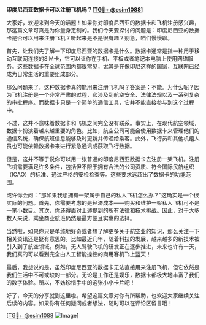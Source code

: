 **印度尼西亚数据卡可以注册飞机吗？[[TG💪+ @esim1088](https://t.me/s/esim1088)]**

大家好，欢迎来到今天的话题！如果你对印度尼西亚的数据卡和飞机注册感兴趣，那这篇文章可真是为你量身定制的。我们今天要探讨的问题是：印度尼西亚的数据卡是否可以用来注册飞机？听起来是不是很有趣？别急，咱们慢慢聊。

首先，让我们先了解一下印度尼西亚的数据卡是什么。数据卡通常是指一种用于移动互联网连接的SIM卡，它可以让你在手机、平板或者笔记本电脑上使用网络服务。这些数据卡在全球范围内都很常见，尤其是在像印尼这样的国家，互联网已经成为日常生活的重要组成部分。

那么问题来了，这种数据卡真的能用来注册飞机吗？答案是：不能。为什么呢？因为飞机注册是一个非常严肃的过程，它涉及到航空安全、法律法规以及一系列复杂的审批程序。而数据卡只是一个简单的通信工具，它并不能直接参与到这个过程中。

不过，这并不意味着数据卡和飞机之间完全没有联系。事实上，在现代航空领域，数据卡扮演着越来越重要的角色。比如，航空公司可能会使用数据卡来管理他们的通信系统，确保航班信息能够及时更新并传递给乘客。此外，飞行员和其他机组人员也可能依赖数据卡来进行紧急通讯或获取飞行数据。

但是，这并不等于说你可以用一张普通的印度尼西亚数据卡去注册一架飞机。注册飞机需要满足许多条件，包括但不限于拥有合法的公司资质、符合国际民航组织（ICAO）的标准、通过严格的安检检查等。这些要求远超出了数据卡的功能范围。

或许你会问：“那如果我想拥有一架属于自己的私人飞机怎么办？”这确实是一个很实际的问题。首先，你需要考虑的是经济成本——购买和维护一架私人飞机可不是一笔小数目。其次，你还得面对上述提到的所有法律和技术挑战。因此，对于大多数人来说，乘坐商业航班仍然是最方便且实惠的选择。

当然啦，如果你只是单纯地好奇或者想了解更多关于航空业的知识，那么关注一下相关资讯还是挺有意思的。比如最近几年，随着科技的发展，越来越多的新技术被引入到了航空领域。例如，无人驾驶飞机的研发正在逐步推进，未来也许有一天，我们真的可以看到完全由人工智能操控的商用客机飞上蓝天！

最后，我想说的是，虽然印度尼西亚的数据卡无法直接用来注册飞机，但它依然是我们生活中不可或缺的一部分。无论是工作还是娱乐，数据卡都极大地丰富了我们的数字体验。所以，不妨珍惜手中的这张小小卡片吧！

好了，今天的分享就到这里啦。希望这篇文章对你有所帮助，也欢迎大家继续关注后续的内容。如果你有任何疑问或者想法，随时可以在评论区留言哦！

[[TG💪+ @esim1088](https://t.me/s/esim1088) ![Image](https://i.postimg.cc/4NQfJmqS/Snipaste-2025-05-13-00-14-12.png)]